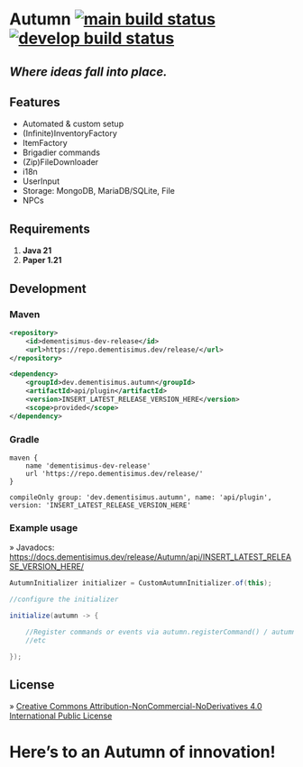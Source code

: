 # Autumn [![main build status](https://github.com/dementisimus/Autumn/actions/workflows/build.yml/badge.svg?branch=main)](https://github.com/dementisimus/Autumn) [![develop build status](https://github.com/dementisimus/Autumn/actions/workflows/build.yml/badge.svg?branch=develop)](https://github.com/dementisimus/Autumn/tree/develop)

## _Where ideas fall into place._

## **Features**

- Automated & custom setup
- (Infinite)InventoryFactory
- ItemFactory
- Brigadier commands
- (Zip)FileDownloader
- i18n
- UserInput
- Storage: MongoDB, MariaDB/SQLite, File
- NPCs

## **Requirements**

1. **Java 21**
2. **Paper 1.21**

## **Development**

### Maven

```xml
<repository>
    <id>dementisimus-dev-release</id>
    <url>https://repo.dementisimus.dev/release/</url>
</repository>

<dependency>
    <groupId>dev.dementisimus.autumn</groupId>
    <artifactId>api/plugin</artifactId>
    <version>INSERT_LATEST_RELEASE_VERSION_HERE</version>
    <scope>provided</scope>
</dependency>
```

### Gradle

```
maven {
    name 'dementisimus-dev-release'
    url 'https://repo.dementisimus.dev/release/'
}

compileOnly group: 'dev.dementisimus.autumn', name: 'api/plugin', version: 'INSERT_LATEST_RELEASE_VERSION_HERE'
```

### Example usage

» Javadocs: https://docs.dementisimus.dev/release/Autumn/api/INSERT_LATEST_RELEASE_VERSION_HERE/

```java
AutumnInitializer initializer = CustomAutumnInitializer.of(this);

//configure the initializer

initialize(autumn -> {

    //Register commands or events via autumn.registerCommand() / autumn.registerListener()
    //etc    

});
```

## **License**

» [Creative Commons Attribution-NonCommercial-NoDerivatives 4.0 International Public License]

# **Here’s to an Autumn of innovation!**

[Creative Commons Attribution-NonCommercial-NoDerivatives 4.0 International Public License]: <https://creativecommons.org/licenses/by-nc-nd/4.0/>
